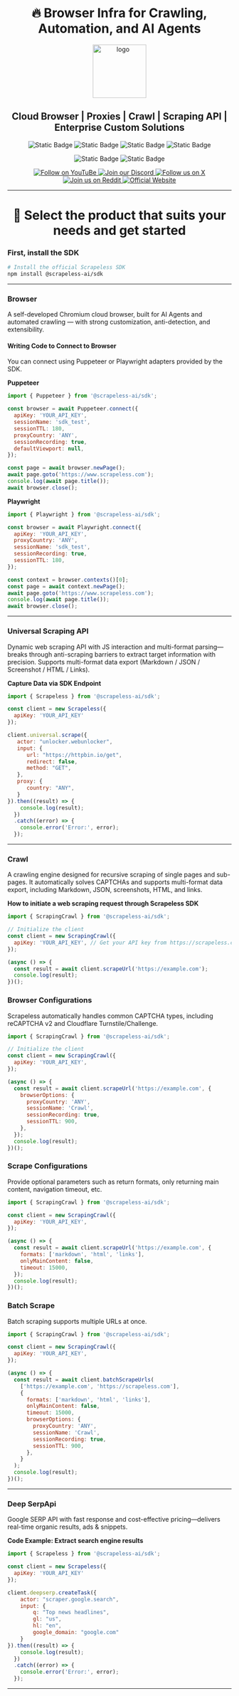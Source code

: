 <h1 align="center">🔥 Browser Infra for Crawling, Automation, and AI Agents</h1>

<div align="center">
  <img src="static/image/logo-new.svg" style="width: 120px; height: 120px;" alt="logo">

  <h2 align="center">Cloud Browser | Proxies | Crawl | Scraping API | Enterprise Custom Solutions</h2>

  ![Static Badge](https://img.shields.io/badge/Browser-Headless_Cloud%20Browser-%2312A594)
  ![Static Badge](https://img.shields.io/badge/Proxy-195%20Countries%20%E2%80%93%200.5%24%2F1GB-%2312A594)
  ![Static Badge](https://img.shields.io/badge/Fingerprint-Customizable-%2312A594)
  ![Static Badge](https://img.shields.io/badge/Captcha-Beat%20Anti--Bots%20in%20Real%20Time-%2312A594)
  
  ![Static Badge](https://img.shields.io/badge/Serp-Deep%20SerpAPI-%2312A594)
  ![Static Badge](https://img.shields.io/badge/Unlocker-Universal%20Scraping%20API-%2312A594)
  
  <p align="center">
    <a href="https://www.youtube.com/@Scrapeless" target="_blank">
      <img src="https://img.shields.io/badge/Follow%20on%20YouTuBe-FF0033?style=for-the-badge&logo=youtube&logoColor=white" alt="Follow on YouTuBe" />
    </a>
    <a href="https://discord.com/invite/xBcTfGPjCQ" target="_blank">
      <img src="https://img.shields.io/badge/Join%20our%20Discord-5865F2?style=for-the-badge&logo=discord&logoColor=white" alt="Join our Discord" />
    </a>
    <a href="https://x.com/Scrapelessteam" target="_blank">
      <img src="https://img.shields.io/badge/Follow%20us%20on%20X-000000?style=for-the-badge&logo=x&logoColor=white" alt="Follow us on X" />
    </a>
    <a href="https://www.reddit.com/r/Scrapeless" target="_blank">
      <img src="https://img.shields.io/badge/Join%20us%20on%20Reddit-FF4500?style=for-the-badge&logo=reddit&logoColor=white" alt="Join us on Reddit" />
    </a> 
    <a href="https://app.scrapeless.com/passport/register?utm_source=official&utm_term=githubopen" target="_blank">
      <img src="https://img.shields.io/badge/Official%20Website-12A594?style=for-the-badge&logo=google-chrome&logoColor=white" alt="Official Website"/>
    </a>
  </p>

</div>

---

<h1 align="center">🚀 Select the product that suits your needs and get started</h2>

### First, install the SDK
```bash
# Install the official Scrapeless SDK
npm install @scrapeless-ai/sdk
```

---

### Browser
A self-developed Chromium cloud browser, built for AI Agents and automated crawling — with strong customization, anti-detection, and extensibility.

#### Writing Code to Connect to Browser
You can connect using Puppeteer or Playwright adapters provided by the SDK.

**Puppeteer**
```javascript
import { Puppeteer } from '@scrapeless-ai/sdk';

const browser = await Puppeteer.connect({
  apiKey: 'YOUR_API_KEY',
  sessionName: 'sdk_test',
  sessionTTL: 180,
  proxyCountry: 'ANY',
  sessionRecording: true,
  defaultViewport: null,
});

const page = await browser.newPage();
await page.goto('https://www.scrapeless.com');
console.log(await page.title());
await browser.close();
```

**Playwright**
```javascript
import { Playwright } from '@scrapeless-ai/sdk';

const browser = await Playwright.connect({
  apiKey: 'YOUR_API_KEY',
  proxyCountry: 'ANY',
  sessionName: 'sdk_test',
  sessionRecording: true,
  sessionTTL: 180,
});

const context = browser.contexts()[0];
const page = await context.newPage();
await page.goto('https://www.scrapeless.com');
console.log(await page.title());
await browser.close();
```

---

### Universal Scraping API
Dynamic web scraping API with JS interaction and multi-format parsing—breaks through anti-scraping barriers to extract target information with precision. Supports multi-format data export (Markdown / JSON / Screenshot / HTML / Links).

**Capture Data via SDK Endpoint**
```javascript
import { Scrapeless } from '@scrapeless-ai/sdk';

const client = new Scrapeless({
  apiKey: 'YOUR_API_KEY'
});

client.universal.scrape({
   actor: "unlocker.webunlocker",
   input: {
      url: "https://httpbin.io/get",
      redirect: false,
      method: "GET",
   },
   proxy: {
      country: "ANY",
   }
}).then((result) => {
    console.log(result);
  })
  .catch((error) => {
    console.error('Error:', error);
  });
```

---

### Crawl
A crawling engine designed for recursive scraping of single pages and sub-pages. It automatically solves CAPTCHAs and supports multi-format data export, including Markdown, JSON, screenshots, HTML, and links.

**How to initiate a web scraping request through Scrapeless SDK**
```javascript
import { ScrapingCrawl } from '@scrapeless-ai/sdk';

// Initialize the client
const client = new ScrapingCrawl({
  apiKey: 'YOUR_API_KEY', // Get your API key from https://scrapeless.com
});

(async () => {
  const result = await client.scrapeUrl('https://example.com');
  console.log(result);
})();
```


### Browser Configurations
Scrapeless automatically handles common CAPTCHA types, including reCAPTCHA v2 and Cloudflare Turnstile/Challenge.

```javascript
import { ScrapingCrawl } from '@scrapeless-ai/sdk';

// Initialize the client
const client = new ScrapingCrawl({
  apiKey: 'YOUR_API_KEY',
});

(async () => {
  const result = await client.scrapeUrl('https://example.com', {
    browserOptions: {
      proxyCountry: 'ANY',
      sessionName: 'Crawl',
      sessionRecording: true,
      sessionTTL: 900,
    },
  });
  console.log(result);
})();
```


### Scrape Configurations
Provide optional parameters such as return formats, only returning main content, navigation timeout, etc.

```javascript
import { ScrapingCrawl } from '@scrapeless-ai/sdk';

const client = new ScrapingCrawl({
  apiKey: 'YOUR_API_KEY',
});

(async () => {
  const result = await client.scrapeUrl('https://example.com', {
    formats: ['markdown', 'html', 'links'],
    onlyMainContent: false,
    timeout: 15000,
  });
  console.log(result);
})();
```


### Batch Scrape
Batch scraping supports multiple URLs at once.

```javascript
import { ScrapingCrawl } from '@scrapeless-ai/sdk';

const client = new ScrapingCrawl({
  apiKey: 'YOUR_API_KEY',
});

(async () => {
  const result = await client.batchScrapeUrls(
    ['https://example.com', 'https://scrapeless.com'],
    {
      formats: ['markdown', 'html', 'links'],
      onlyMainContent: false,
      timeout: 15000,
      browserOptions: {
        proxyCountry: 'ANY',
        sessionName: 'Crawl',
        sessionRecording: true,
        sessionTTL: 900,
      },
    }
  );
  console.log(result);
})();
```

---

### Deep SerpApi
Google SERP API with fast response and cost-effective pricing—delivers real-time organic results, ads & snippets.

**Code Example: Extract search engine results**
```javascript
import { Scrapeless } from '@scrapeless-ai/sdk';

const client = new Scrapeless({
  apiKey: 'YOUR_API_KEY'
});

client.deepserp.createTask({
    actor: "scraper.google.search",
    input: {
        q: "Top news headlines",
        gl: "us",
        hl: "en",
        google_domain: "google.com"
    }
}).then((result) => {
    console.log(result);
  })
  .catch((error) => {
    console.error('Error:', error);
  });
```
---
